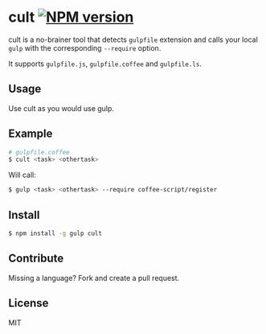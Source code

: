 # cult [![NPM version](https://badge.fury.io/js/cult.png)](http://badge.fury.io/js/cult)

cult is a no-brainer tool that detects `gulpfile` extension and calls your local `gulp` with the corresponding `--require` option.

It supports `gulpfile.js`, `gulpfile.coffee` and `gulpfile.ls`.

## Usage

Use cult as you would use gulp.

## Example

```bash
# gulpfile.coffee
$ cult <task> <othertask>
```

Will call:

```bash
$ gulp <task> <othertask> --require coffee-script/register
```

## Install

```bash
$ npm install -g gulp cult
```

## Contribute

Missing a language? Fork and create a pull request.

## License

MIT



